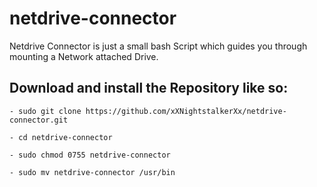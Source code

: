 # netdrive-connector
Netdrive Connector is just a small bash Script which guides you through mounting a Network attached Drive.

Download and install the Repository like so:
-
    - sudo git clone https://github.com/xXNightstalkerXx/netdrive-connector.git
    
    - cd netdrive-connector
    
    - sudo chmod 0755 netdrive-connector
    
    - sudo mv netdrive-connector /usr/bin
